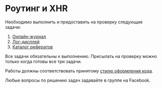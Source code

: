 Роутинг и XHR
===

Необходимо выполнить и предоставить на проверку следующие задачи:

1. [Онлайн-журнал](./magazine)
2. [Лог-дисплей](./logs)
3. [Каталог рефератов](./handlebars)

Все задачи обязательны к выполнению. Присылать на проверку можно только когда готовы все три задачи.

Работы должны соответствовать принятому [стилю оформления кода](https://github.com/netology-code/codestyle).

Любые вопросы по решению задач задавайте в группе на Facebook.